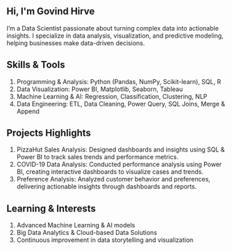 ## Hi, I'm Govind Hirve

I’m a Data Scientist passionate about turning complex data into actionable insights. I specialize in data analysis, 
visualization, and predictive modeling, helping businesses make data-driven decisions.

## Skills & Tools
  1. Programming & Analysis: Python (Pandas, NumPy, Scikit-learn), SQL, R
  2. Data Visualization: Power BI, Matplotlib, Seaborn, Tableau
  3. Machine Learning & AI: Regression, Classification, Clustering, NLP
  4. Data Engineering: ETL, Data Cleaning, Power Query, SQL Joins, Merge & Append

## Projects Highlights
  1. PizzaHut Sales Analysis: Designed dashboards and insights using SQL & Power BI to track sales trends and performance metrics.
  2. COVID-19 Data Analysis: Conducted performance analysis using Power BI, creating interactive dashboards to visualize cases and trends.
  3. Preference Analysis: Analyzed customer behavior and preferences, delivering actionable insights through dashboards and reports.

## Learning & Interests
1. Advanced Machine Learning & AI models
2. Big Data Analytics & Cloud-based Data Solutions
3. Continuous improvement in data storytelling and visualization
